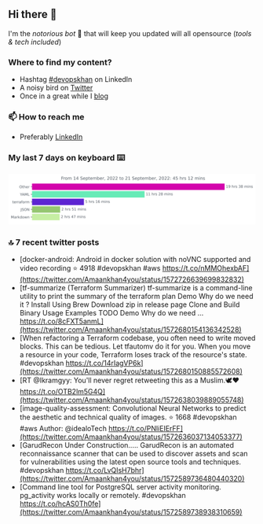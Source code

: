 <!--- [![Hits](https://hits.seeyoufarm.com/api/count/incr/badge.svg?url=https%3A%2F%2Fgithub.com%2Fakhan4u%2Fhit-counter&count_bg=%2379C83D&title_bg=%23555555&icon=&icon_color=%23E7E7E7&title=visits&edge_flat=false)](https://hits.seeyoufarm.com) --->

## Hi there 👋

I'm the _notorious bot_ 🤣 that will keep you updated will all opensource (_tools & tech included_) 

### Where to find my content?

* Hashtag [#devopskhan](https://www.linkedin.com/feed/hashtag/devopskhan) on LinkedIn
* A noisy bird on [Twitter](https://twitter.com/Amaankhan4you)
* Once in a great while I [blog](https://linuxparrot.com) 


### 📫 **How to reach me**

* Preferably [LinkedIn](https://www.linkedin.com/in/amaan-khan-linux-ninja)

### My last 7 days on keyboard ⌨️

<img src="https://github.com/akhan4u/akhan4u/blob/main/images/stat.svg" alt="Amaan's Wakatime Activity!"/>

### 🔝 7 recent twitter posts
<!-- DEVDOJO:START -->
- [docker-android: Android in docker solution with noVNC supported and video recording
⭐️ 4918
#devopskhan #aws
https://t.co/nMMOhexbAF](https://twitter.com/Amaankhan4you/status/1572726639699832832)
- [tf-summarize &lpar;Terraform Summarizer&rpar; tf-summarize is a command-line utility to print the summary of the terraform plan Demo Why do we need it ? Install Using Brew Download zip in release page Clone and Build Binary Usage Examples TODO Demo Why do we need … https://t.co/8cFXT5anmL](https://twitter.com/Amaankhan4you/status/1572680154136342528)
- [When refactoring a Terraform codebase, you often need to write moved blocks. This can be tedious. Let tfautomv do it for you. When you move a resource in your code, Terraform loses track of the resource&#39;s state. #devopskhan https://t.co/14rIagVP6k](https://twitter.com/Amaankhan4you/status/1572680150885572608)
- [RT @Ikramgyy: You&#39;ll never regret retweeting this as a Muslim.🕊❤️ https://t.co/OTB2lm5G4Q](https://twitter.com/Amaankhan4you/status/1572638039889055748)
- [image-quality-assessment: Convolutional Neural Networks to predict the aesthetic and technical quality of images.
⭐️ 1668
#devopskhan #aws
Author: @idealoTech
https://t.co/PNliEIErFF](https://twitter.com/Amaankhan4you/status/1572636037134053377)
- [GarudRecon Under Construction..... GarudRecon is an automated reconnaissance scanner that can be used to discover assets and scan for vulnerabilities using the latest open source tools and techniques. #devopskhan https://t.co/LvQIsH7bhr](https://twitter.com/Amaankhan4you/status/1572589736480440320)
- [Command line tool for PostgreSQL server activity monitoring. pg_activity works locally or remotely. #devopskhan https://t.co/hcAS0Th0fe](https://twitter.com/Amaankhan4you/status/1572589738938310659)
<!-- DEVDOJO:END -->

<!-- ![Amaan's GitHub stats](https://github-readme-stats.vercel.app/api?username=akhan4u&count_private=true&show_icons=true&hide=contribs) -->
